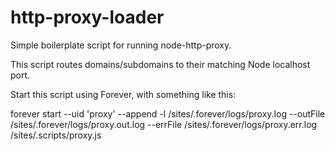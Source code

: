 http-proxy-loader
======================

Simple boilerplate script for running node-http-proxy.

This script routes domains/subdomains to their matching Node localhost port.

Start this script using Forever, with something like this:

forever start --uid 'proxy' --append -l /sites/.forever/logs/proxy.log --outFile /sites/.forever/logs/proxy.out.log --errFile /sites/.forever/logs/proxy.err.log /sites/.scripts/proxy.js
